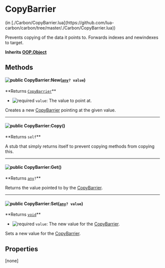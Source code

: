 <link href="../../style.css" rel="stylesheet" type="text/css"/>
<h1 class="class-title">CopyBarrier</h1>
<span class="file-link">(in [./Carbon/CopyBarrier.lua](https://github.com/lua-carbon/carbon/tree/master/./Carbon/CopyBarrier.lua))</span><br/>

Prevents copying of the data it points to.
Forwards indexes and newindexes to target.

**Inherits <a href="Classes/OOP.Object">OOP.Object</a>**

## Methods
<h4 class="method-name"><img class="doc-image" alt="public" src="https://img.shields.io/badge/ -public-11b237.svg?style=flat-square" />  CopyBarrier:New(<code><a href="Types#any">any</a>? value</code>)</h4>
**<span class="method-returns">Returns <code><a href="Classes/CopyBarrier">CopyBarrier</a></code></span>**

- <img class="doc-image" alt="required" src="https://img.shields.io/badge/%20-required-ff9600.svg?style=flat-square" />  `value`: The value to point at.

Creates a new <a href="Classes/CopyBarrier">CopyBarrier</a> pointing at the given value.

<hr/>
<h4 class="method-name"><img class="doc-image" alt="public" src="https://img.shields.io/badge/ -public-11b237.svg?style=flat-square" />  CopyBarrier:Copy()</h4>
**<span class="method-returns">Returns <code>self</code></span>**



A stub that simply returns itself to prevent copying methods from copying this.

<hr/>
<h4 class="method-name"><img class="doc-image" alt="public" src="https://img.shields.io/badge/ -public-11b237.svg?style=flat-square" />  CopyBarrier:Get()</h4>
**<span class="method-returns">Returns <code><a href="Types#any">any</a>?</code></span>**



Returns the value pointed to by the <a href="Classes/CopyBarrier">CopyBarrier</a>.

<hr/>
<h4 class="method-name"><img class="doc-image" alt="public" src="https://img.shields.io/badge/ -public-11b237.svg?style=flat-square" />  CopyBarrier:Set(<code><a href="Types#any">any</a>? value</code>)</h4>
**<span class="method-returns">Returns <code><a href="Types#void">void</a></code></span>**

- <img class="doc-image" alt="required" src="https://img.shields.io/badge/%20-required-ff9600.svg?style=flat-square" />  `value`: The new value for the <a href="Classes/CopyBarrier">CopyBarrier</a>.

Sets a new value for the <a href="Classes/CopyBarrier">CopyBarrier</a>.


## Properties
[none]
